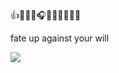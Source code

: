 👍🦇🖤🎸🎧🎶📼🏴‍☠️🏳‍🌈


fate
up against your will




![](https://img1.picmix.com/output/pic/normal/1/1/7/6/11366711_3ba7d.gif)

